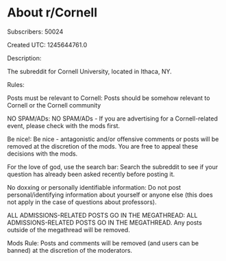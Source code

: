 # About r/Cornell

Subscribers: 50024

Created UTC: 1245644761.0

Description:

The subreddit for Cornell University, located in Ithaca, NY.

Rules:

Posts must be relevant to Cornell: Posts should be somehow relevant to Cornell or the Cornell community

NO SPAM/ADs: NO SPAM/ADs - If you are advertising for a Cornell-related event, please check with the mods first.

Be nice!: Be nice - antagonistic and/or offensive comments or posts will be removed at the discretion of the mods. You are free to appeal these decisions with the mods.

For the love of god, use the search bar: Search the subreddit to see if your question has already been asked recently before posting it.

No doxxing or personally identifiable information: Do not post personal/identifying information about yourself or anyone else (this does not apply in the case of questions about professors).

ALL ADMISSIONS-RELATED POSTS GO IN THE MEGATHREAD: ALL ADMISSIONS-RELATED POSTS GO IN THE MEGATHREAD. Any posts outside of the megathread will be removed.

Mods Rule: Posts and comments will be removed (and users can be banned) at the discretion of the moderators.

